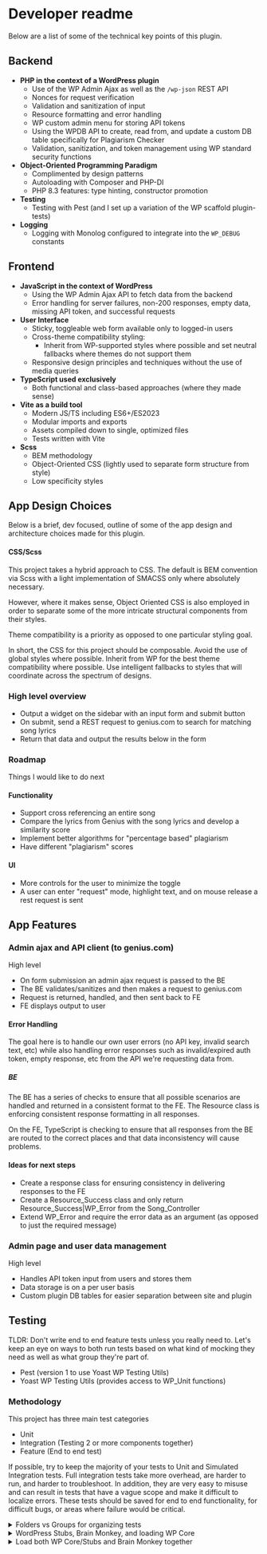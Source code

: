 # Developer readme

Below are a list of some of the technical key points of this plugin.

## Backend

- **PHP in the context of a WordPress plugin**
  - Use of the WP Admin Ajax as well as the `/wp-json` REST API
  - Nonces for request verification
  - Validation and sanitization of input
  - Resource formatting and error handling
  - WP custom admin menu for storing API tokens
  - Using the WPDB API to create, read from, and update a custom DB table specifically for Plagiarism Checker
  - Validation, sanitization, and token management using WP standard security functions
- **Object-Oriented Programming Paradigm**
  - Complimented by design patterns
  - Autoloading with Composer and PHP-DI
  - PHP 8.3 features: type hinting, constructor promotion
- **Testing**
  - Testing with Pest (and I set up a variation of the WP scaffold plugin-tests)
- **Logging**
  - Logging with Monolog configured to integrate into the `WP_DEBUG` constants

## Frontend

- **JavaScript in the context of WordPress**
  - Using the WP Admin Ajax API to fetch data from the backend
  - Error handling for server failures, non-200 responses, empty data, missing API token, and successful requests
- **User Interface**
  - Sticky, toggleable web form available only to logged-in users
  - Cross-theme compatibility styling:
    - Inherit from WP-supported styles where possible and set neutral fallbacks where themes do not support them
  - Responsive design principles and techniques without the use of media queries
- **TypeScript used exclusively**
  - Both functional and class-based approaches (where they made sense)
- **Vite as a build tool**
  - Modern JS/TS including ES6+/ES2023
  - Modular imports and exports
  - Assets compiled down to single, optimized files
  - Tests written with Vite
- **Scss**
  - BEM methodology
  - Object-Oriented CSS (lightly used to separate form structure from style)
  - Low specificity styles

## App Design Choices
Below is a brief, dev focused, outline of some of the app design and architecture choices made for this plugin.

#### CSS/Scss
This project takes a hybrid approach to CSS. The default is BEM convention via Scss with a light implementation of SMACSS only where absolutely necessary.

However, where it makes sense, Object Oriented CSS is also employed in order to separate some of the more intricate structural components from their styles.

Theme compatibility is a priority as opposed to one particular styling goal.

In short, the CSS for this project should be composable. Avoid the use of global styles where possible. Inherit from WP for the best theme compatibility where possible. Use intelligent fallbacks to styles that will coordinate across the spectrum of designs.

### High level overview
- Output a widget on the sidebar with an input form and submit button
- On submit, send a REST request to genius.com to search for matching song lyrics
- Return that data and output the results below in the form

### Roadmap
Things I would like to do next

#### Functionality
- Support cross referencing an entire song
- Compare the lyrics from Genius with the song lyrics and develop a similarity score
- Implement better algorithms for "percentage based" plagiarism
- Have different "plagiarism" scores

#### UI
- More controls for the user to minimize the toggle
- A user can enter "request" mode, highlight text, and on mouse release a rest request is sent

## App Features

### Admin ajax and API client (to genius.com)
High level
- On form submission an admin ajax request is passed to the BE
- The BE validates/sanitizes and then makes a request to genius.com
- Request is returned, handled, and then sent back to FE
- FE displays output to user

#### Error Handling
The goal here is to handle our own user errors (no API key, invalid search text, etc) while also handling error responses such as invalid/expired auth token, empty response, etc from the API we're requesting data from.

##### BE
The BE has a series of checks to ensure that all possible scenarios are handled and returned in a consistent format to the FE. The Resource class is enforcing consistent response formatting in all responses.

On the FE, TypeScript is checking to ensure that all responses from the BE are routed to the correct places and that data inconsistency will cause problems.

#### Ideas for next steps
- Create a response class for ensuring consistency in delivering responses to the FE
- Create a Resource_Success class and only return Resource_Success|WP_Error from the Song_Controller
- Extend WP_Error and require the error data as an argument (as opposed to just the required message)

### Admin page and user data management
High level
- Handles API token input from users and stores them
- Data storage is on a per user basis
- Custom plugin DB tables for easier separation between site and plugin

## Testing

TLDR: Don't write end to end feature tests unless you really need to. Let's keep an eye on ways to both run tests based on what kind of mocking they need as well as what group they're part of.

- Pest (version 1 to use Yoast WP Testing Utils)
- Yoast WP Testing Utils (provides access to WP_Unit functions)

### Methodology
This project has three main test categories

- Unit
- Integration (Testing 2 or more components together)
- Feature (End to end test)

If possible, try to keep the majority of your tests to Unit and Simulated Integration tests. Full integration tests take more overhead, are harder to run, and harder to troubleshoot. In addition, they are very easy to misuse and can result in tests that have a vague scope and make it difficult to localize errors. These tests should be saved for end to end functionality, for difficult bugs, or areas where failure would be critical.

<details>

<summary>Folders vs Groups for organizing tests</summary>

You can add text within a collapsed section. 
Use the folders to organize tests by Unit, Integration, and Feature. Use the groups to organize tests by how they need to load.

Run your tests by group, not by folder. For example, every test in the "wp_brain_monkey" group needs Brain Monkey to run, but not every test with Brain Monkey is an Integration test. Maybe a class can only really be tested if we sniff out something it's doing inside a WP core function that we need to mock with Brain Monkey. This is WordPress, we need to be flexible with our categorization here.

TODO: When a user runs tests by Unit, Integration, or Feature folders let's organize the tests so that they rerun the bootstrap and load the required setup automatically.

</details>

<details>
	<summary>WordPress Stubs, Brain Monkey, and loading WP Core</summary>

 In addition, we have three ways to handle WP dependencies. Testing code that doesn't include them, mocking them with Brain Monkey, or loading them as normal and testing with a test DB.

- Unit (WP stubs are loaded)
- Simulated Integration (WP Core can be mocked with Brain Monkey)
- Full Integration (WP Core is NOT mocked and a testing DB is used)

It's important that we run each test with the kind of mocking they need. Ideally, we need a system where we can group the tests by their type (Unit, Integration, or Feature) as well as their mocking needs.

At the moment, I'm organizing the test folders by Unit, Integration, and Feature and adding these groups based on the mocking needs.

(Underscores "_" to not conflict with Pest command line)
 - "wp_full" - Load full WP Core 
 - "wp_brain_monkey" - Mock with Brain Monkey to make assertions
 - (default) "wp_stubs" - Load no WP Core and load WP stubs

There's no way to filter these tests at the moment, but we can take care of that once there are enough tests for that kind of dev work to make sense.
</details>

<details>
	<summary>Load both WP Core/Stubs and Brain Monkey together</summary>

In a perfect world, we would be able to load the WP Core or the WP stubs and then overwrite them with Brain Monkey. Not impossible! However, we would need pluggable functions (the hard part) and then need to load them after Brain Monkey (easy part).

I did some experiments with [lucatume/function-mocker](https://github.com/lucatume/function-mocker). Using this package, we can load all of WP Core or all of the WP stubs and then patch out functions that we want to write assertions against.

I really like this library and use it for writing tests on legacy code to pin functionality in place. However, the current stable version on composer hasn't been updated in 6 years and I decided to not tie this project down with code that was that old.

I sent a message to the dev and would like to pick this idea up again in the future if the library maintenance changes.

For the moment, this is on hold, but getting WP set up with Pest and having a selectable way of choosing between WP stubs, Brain Monkey, and WP Core would be a great project in and of itself.
</details>
